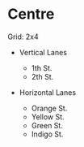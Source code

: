 # Centre

Grid: 2x4

* Vertical Lanes
    - 1th St.
    - 2th St.

* Horizontal Lanes
    - Orange St.
    - Yellow St.
    - Green St.
    - Indigo St.
